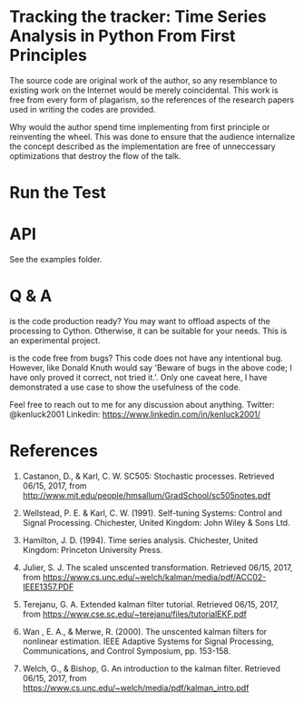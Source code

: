 # Tracking the tracker: Time Series Analysis in Python From First Principles

The source code are original work of the author, so any resemblance to existing work on the Internet would be merely coincidental. This work is free from every form of plagarism, so the references of the research papers used in writing the codes are provided.

Why would the author spend time implementing from first principle or reinventing the wheel. This was done to ensure that the audience internalize the concept described as the implementation are free of unneccessary optimizations that destroy the flow of the talk.

# Run the Test


# API
See the examples folder.


# Q & A

is the code production ready?
You may want to offload aspects of the processing to Cython. Otherwise, it can be suitable for your needs. This is an experimental project.

is the code free from bugs?
This code does not have any intentional bug. However, like Donald Knuth would say 'Beware of bugs in the above code; I have only proved it correct, not tried it.'. Only one caveat here, I have demonstrated a use case to show the usefulness of the code.


Feel free to reach out to me for any discussion about anything.
Twitter:  @kenluck2001
Linkedin: https://www.linkedin.com/in/kenluck2001/


# References

1. Castanon, D., & Karl, C. W. SC505: Stochastic processes. Retrieved 06/15, 2017, from http://www.mit.edu/people/hmsallum/GradSchool/sc505notes.pdf

2. Wellstead, P. E. & Karl, C. W. (1991). Self-tuning Systems: Control and Signal Processing. Chichester, United Kingdom: John Wiley & Sons Ltd.

3. Hamilton, J. D. (1994). Time series analysis. Chichester, United Kingdom: Princeton University Press.

4. Julier, S. J. The scaled unscented transformation. Retrieved 06/15, 2017, from https://www.cs.unc.edu/~welch/kalman/media/pdf/ACC02-IEEE1357.PDF

5. Terejanu, G. A. Extended kalman filter tutorial. Retrieved 06/15, 2017, from https://www.cse.sc.edu/~terejanu/files/tutorialEKF.pdf

6. Wan , E. A., & Merwe, R. (2000). The unscented kalman filters for nonlinear estimation. IEEE Adaptive Systems for Signal Processing, Communications, and Control Symposium, pp. 153-158.

7. Welch, G., & Bishop, G. An introduction to the kalman filter. Retrieved 06/15, 2017, from https://www.cs.unc.edu/~welch/media/pdf/kalman_intro.pdf 
